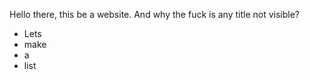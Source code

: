 <html>
  <head>
    <meta charset="utf-8">
        <meta http-equiv="X-UA-Compatible" content="IE=edge,chrome=1">
        <title>This be a title</title>
        <meta name="description" content="You can write your description">
        <meta name="viewport" content="width=device-width"></head>
  <body>
    <p>Hello there, this be a website. And why the fuck is any title not visible?</p>
    <ul>
      <li>Lets</li>
      <li>make</li>
      <li>a</li>
      <li>list</li>
    </ul>
  </body>
  </html>
  

